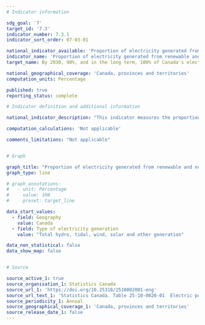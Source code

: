 ```yaml
---
# Indicator information

sdg_goal: '7'
target_id: '7.3'
indicator_number: 7.3.1
indicator_sort_order: 07-03-01

national_indicator_available: 'Proportion of electricity generated from renewable and non-greenhouse gas emitting sources'
indicator_name: 'Proportion of electricity generated from renewable and non-greenhouse gas emitting sources'
target_name: By 2030, 90%, and in the long term, 100% of Canada's electricity is generated from renewable and non-emitting sources

national_geographical_coverage: 'Canada, provinces and territories'
computation_units: Percentage

published: true
reporting_status: complete

# Indicator definition and additional information

national_indicator_description: "This indicator measures the proportion of electricity generated from renewable and non-greenhouse gas emitting sources."

computation_calculations: 'Not applicable'

comments_limitations: "Not applicable"


# Graph

graph_title: "Proportion of electricity generated from renewable and non-greenhouse gas emitting sources"
graph_type: line

# graph_annotations:
#   - unit: Percentage
#     value: 100
#     preset: target_line

data_start_values:
  - field: Geography
    value: Canada
  - field: Type of electricity generation
    value: "Total hydro, tidal, wind, solar and other generation"

data_non_statistical: false
data_show_map: false


# Source

source_active_1: true
source_organisation_1: Statistics Canada
source_url_1: 'https://doi.org/10.25318/2510002001-eng'
source_url_text_1: 'Statistics Canada. Table 25-10-0020-01  Electric power, annual generation by class of producer'
source_periodicity_1: Annual
source_geographical_coverage_1: 'Canada, provinces and territories'
source_release_date_1: false
---
```

